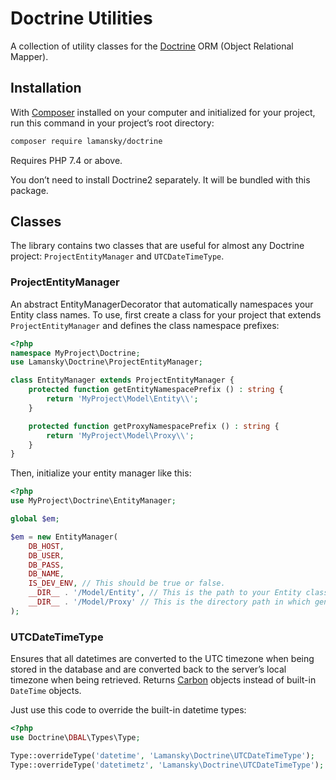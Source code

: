 # Doctrine Utilities

A collection of utility classes for the [Doctrine](https://www.doctrine-project.org/projects/orm.html) ORM (Object Relational Mapper).

## Installation

With [Composer](http://getcomposer.org) installed on your computer and initialized for your project, run this command in your project’s root directory:

```bash
composer require lamansky/doctrine
```

Requires PHP 7.4 or above.

You don’t need to install Doctrine2 separately. It will be bundled with this package.

## Classes

The library contains two classes that are useful for almost any Doctrine project: `ProjectEntityManager` and `UTCDateTimeType`.

### ProjectEntityManager

An abstract EntityManagerDecorator that automatically namespaces your Entity class names. To use, first create a class for your project that extends `ProjectEntityManager` and defines the class namespace prefixes:

```php
<?php
namespace MyProject\Doctrine;
use Lamansky\Doctrine\ProjectEntityManager;

class EntityManager extends ProjectEntityManager {
    protected function getEntityNamespacePrefix () : string {
        return 'MyProject\Model\Entity\\';
    }

    protected function getProxyNamespacePrefix () : string {
        return 'MyProject\Model\Proxy\\';
    }
}
```

Then, initialize your entity manager like this:

```php
<?php
use MyProject\Doctrine\EntityManager;

global $em;

$em = new EntityManager(
    DB_HOST,
    DB_USER,
    DB_PASS,
    DB_NAME,
    IS_DEV_ENV, // This should be true or false.
    __DIR__ . '/Model/Entity', // This is the path to your Entity class files directory.
    __DIR__ . '/Model/Proxy' // This is the directory path in which generated Proxy class files should be stored.
);
```

### UTCDateTimeType

Ensures that all datetimes are converted to the UTC timezone when being stored in the database and are converted back to the server’s local timezone when being retrieved. Returns [Carbon](https://carbon.nesbot.com/) objects instead of built-in `DateTime` objects.

Just use this code to override the built-in datetime types:

```php
<?php
use Doctrine\DBAL\Types\Type;

Type::overrideType('datetime', 'Lamansky\Doctrine\UTCDateTimeType');
Type::overrideType('datetimetz', 'Lamansky\Doctrine\UTCDateTimeType');
```
